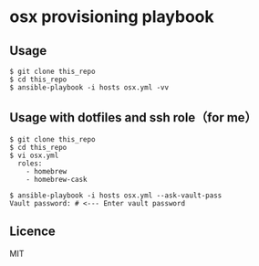# osx provisioning playbook
 
## Usage
 
```
$ git clone this_repo
$ cd this_repo
$ ansible-playbook -i hosts osx.yml -vv
```
 
## Usage with dotfiles and ssh role（for me）

```
$ git clone this_repo
$ cd this_repo
$ vi osx.yml
  roles:
    - homebrew
    - homebrew-cask

$ ansible-playbook -i hosts osx.yml --ask-vault-pass
Vault password: # <--- Enter vault password
```

## Licence

MIT
